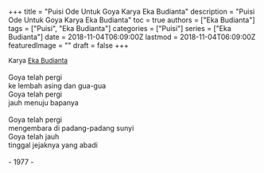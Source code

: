 +++
title = "Puisi Ode Untuk Goya Karya Eka Budianta"
description = "Puisi Ode Untuk Goya Karya Eka Budianta"
toc = true
authors = ["Eka Budianta"]
tags = ["Puisi", "Eka Budianta"]
categories = ["Puisi"]
series = ["Eka Budianta"]
date = 2018-11-04T06:09:00Z
lastmod = 2018-11-04T06:09:00Z
featuredImage = ""
draft = false
+++

<div style="text-align: justify;">
<div style="font-size: small;">Karya <a href="/authors/eka-budianta/" target="_blank">Eka Budianta</a></div><br />
Goya telah pergi<br />ke lembah asing dan gua-gua<br />Goya telah pergi<br />jauh menuju bapanya<br /><br />Goya telah pergi<br />mengembara di padang-padang sunyi<br />Goya telah jauh<br />tinggal jejaknya yang abadi<br /><br />- 1977 -</div>
